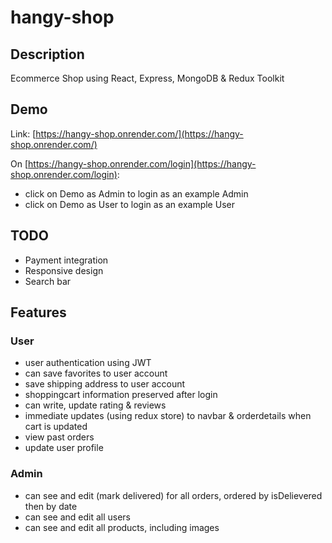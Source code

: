 # hangy-shop

## Description
Ecommerce Shop using React, Express, MongoDB & Redux Toolkit

## Demo
Link: [https://hangy-shop.onrender.com/](https://hangy-shop.onrender.com/)

On [https://hangy-shop.onrender.com/login](https://hangy-shop.onrender.com/login):
- click on Demo as Admin to login as an example Admin
- click on Demo as User to login as an example User

## TODO
- Payment integration
- Responsive design
- Search bar

## Features
### User
- user authentication using JWT
- can save favorites to user account
- save shipping address to user account
- shoppingcart information preserved after login
- can write, update rating & reviews
- immediate updates (using redux store) to navbar & orderdetails when cart is updated
- view past orders
- update user profile

### Admin
- can see and edit (mark delivered) for all orders, ordered by isDelievered then by date
- can see and edit all users
- can see and edit all products, including images
